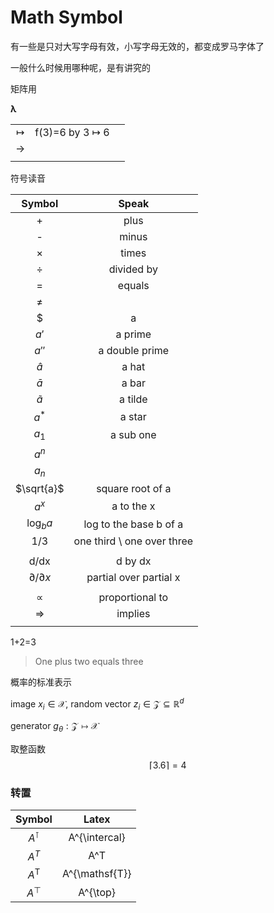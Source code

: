 # Math Symbol





有一些是只对大写字母有效，小写字母无效的，都变成罗马字体了

一般什么时候用哪种呢，是有讲究的

矩阵用

$\boldsymbol{\lambda}$



|               |                         |      |
| :-----------: | :---------------------: | ---- |
|   $\mapsto$   | f(3)=6 by 3 $\mapsto$ 6 |      |
| $\rightarrow$ |                         |      |
|               |                         |      |



符号读音

|         Symbol          |           Speak            |
| :---------------------: | :------------------------: |
|            +            |            plus            |
|            -            |           minus            |
|            ×            |           times            |
|            ÷            |         divided by         |
|            =            |           equals           |
|            ≠            |                            |
|          $|a|$          |    absolute valuse of a    |
|          $a'$           |          a prime           |
|          $a''$          |       a double prime       |
|        $\hat{a}$        |           a hat            |
|        $\bar{a}$        |           a bar            |
|       $\tilde{a}$       |          a tilde           |
|          $a^*$          |           a star           |
|          $a_1$          |         a sub one          |
|          $a^n$          |                            |
|          $a_n$          |                            |
|       $\sqrt{a}$        |      square root of a      |
|          $a^x$          |         a to the x         |
|       $\log_b{a}$       |   log to the base b of a   |
|          $1/3$          | one third \ one over three |
|                         |                            |
|          d/dx           |          d by dx           |
| $\partial / \partial x$ |   partial over partial x   |
|                         |                            |
|        $\propto$        |      proportional to       |
|      $\Rightarrow$      |          implies           |
|                         |                            |



1+2=3

> One plus two equals three

概率的标准表示







image $x_i \in \mathcal{X}$, random vector $z_{i} \in \mathcal{Z} \subseteq \mathbb{R}^{d}$

generator $g_{\theta}: \mathcal{Z} \mapsto \mathcal{X}$



取整函数
$$
\lceil 3.6 \rceil = 4
$$



### 转置

|      Symbol      |     Latex      |
| :--------------: | :------------: |
| $A^{\intercal}$  | A^{\intercal}  |
|      $A^T$       |      A^T       |
| $A^{\mathsf{T}}$ | A^{\mathsf{T}} |
|    $A^{\top}$    |    A^{\top}    |

